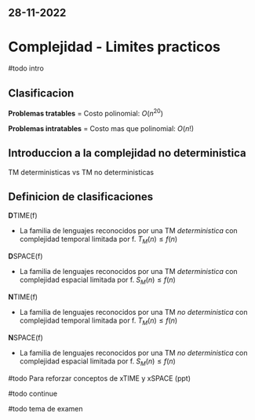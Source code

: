 28-11-2022
---
# Complejidad - Limites practicos
#todo intro

## Clasificacion
**Problemas tratables** = Costo polinomial: $O(n^{20})$

**Problemas intratables** = Costo mas que polinomial: $O(n!)$

## Introduccion a la complejidad no deterministica
TM deterministicas vs TM no deterministicas

## Definicion de clasificaciones
**D**TIME(f)
- La familia de lenguajes reconocidos por una TM *deterministica* con complejidad temporal limitada por f. $T_M(n) \le f(n)$

**D**SPACE(f)
- La familia de lenguajes reconocidos por una TM *deterministica* con complejidad espacial limitada por f. $S_M(n) \le f(n)$

**N**TIME(f)
- La familia de lenguajes reconocidos por una TM *no deterministica* con complejidad temporal limitada por f. $T_M(n) \le f(n)$

**N**SPACE(f)
- La familia de lenguajes reconocidos por una TM *no deterministica* con complejidad espacial limitada por f. $S_M(n) \le f(n)$

#todo Para reforzar conceptos de xTIME y xSPACE (ppt)

#todo continue

#todo tema de examen